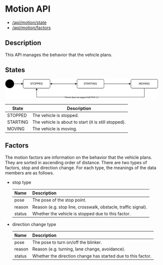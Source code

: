 # Motion API

- [/api/motion/state](../list/api/motion/state.md)
- [/api/motion/factors](../list/api/motion/factors.md)

## Description

This API manages the behavior that the vehicle plans.

## States

![motion-state](./motion-state.drawio.svg)

| State    | Description                                          |
| -------- | ---------------------------------------------------- |
| STOPPED  | The vehicle is stopped.                              |
| STARTING | The vehicle is about to start (it is still stopped). |
| MOVING   | The vehicle is moving.                               |

## Factors

The motion factors are information on the behavior that the vehicle plans.
They are sorted in ascending order of distance.
There are two types of factors, stop and direction change.
For each type, the meanings of the data members are as follows.

- stop type

  | Name   | Description                                                   |
  | ------ | ------------------------------------------------------------- |
  | pose   | The pose of the stop point.                                   |
  | reason | Reason (e.g. stop line, crosswalk, obstacle, traffic signal). |
  | status | Whether the vehicle is stopped due to this factor.            |

- direction change type

  | Name   | Description                                                  |
  | ------ | ------------------------------------------------------------ |
  | pose   | The pose to turn on/off the blinker.                         |
  | reason | Reason (e.g. turning, lane change, avoidance).               |
  | status | Whether the direction change has started due to this factor. |
